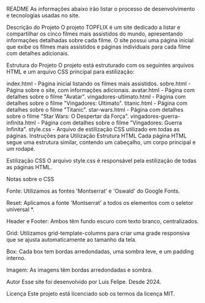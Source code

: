 README
As informações abaixo irão listar o processo de desenvolvimento e tecnologias usadas no site.


Descrição do Projeto
O projeto TOPFLIX é um site dedicado a listar e compartilhar os cinco filmes mais assistidos do mundo, apresentando informações detalhadas sobre cada filme. O site possui uma página inicial que exibe os filmes mais assistidos e páginas individuais para cada filme com detalhes adicionais.



Estrutura do Projeto
O projeto está estruturado com os seguintes arquivos HTML e um arquivo CSS principal para estilização:



index.html - Página inicial listando os filmes mais assistidos.
sobre.html - Página sobre o site, com informações adicionais.
avatar.html - Página com detalhes sobre o filme "Avatar".
vingadores-ultimato.html - Página com detalhes sobre o filme "Vingadores: Ultimato".
titanic.html - Página com detalhes sobre o filme "Titanic".
star-wars.html - Página com detalhes sobre o filme "Star Wars: O Despertar da Força".
vingadores-guerra-infinita.html - Página com detalhes sobre o filme "Vingadores: Guerra Infinita".
style.css - Arquivo de estilização CSS utilizado em todas as páginas.
Instruções para Utilização
Estrutura HTML
Cada página HTML segue uma estrutura similar, contendo um cabeçalho, um corpo principal e um rodapé.



Estilização CSS
O arquivo style.css é responsável pela estilização de todas as páginas HTML.



Notas sobre o CSS

Fonte: Utilizamos as fontes 'Montserrat' e 'Oswald' do Google Fonts.

Reset: Aplicamos a fonte 'Montserrat' a todos os elementos com o seletor universal *.

Header e Footer: Ambos têm fundo escuro com texto branco, centralizados.

Grid: Utilizamos grid-template-columns para criar uma grade responsiva que se ajusta automaticamente ao tamanho da tela.

Box: Cada box tem bordas arredondadas, uma sombra leve, e um padding interno.

Imagem: As imagens têm bordas arredondadas e sombra.





Autor
Esse site foi desenvolvido por Luis Felipe. Desde 2024.





Licença
Este projeto está licenciado sob os termos da licença MIT.
